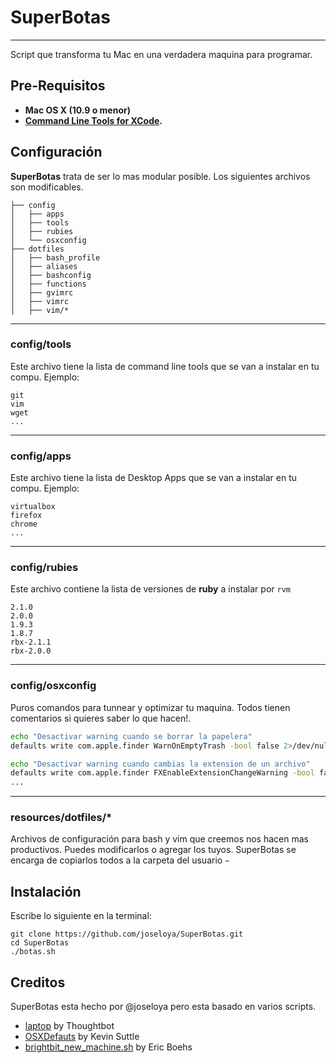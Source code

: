 # SuperBotas
--------------
Script que transforma tu Mac en una verdadera maquina para programar.


Pre-Requisitos
--------------

- **Mac OS X (10.9 o menor)**
- **[Command Line Tools for
XCode](https://developer.apple.com/downloads/index.action).**


Configuración
-----------


**SuperBotas** trata de ser lo mas modular posible. Los siguientes archivos son modificables.

    ├── config
    │   ├── apps
    │   ├── tools
    │   ├── rubies
    │   └── osxconfig
    ├── dotfiles
    │   ├── bash_profile
    │   ├── aliases
    │   ├── bashconfig
    │   ├── functions
    │   ├── gvimrc
    │   ├── vimrc
    │   ├── vim/*

---
### **config/tools**

Este archivo tiene la lista de command line tools que se van a instalar en tu compu. Ejemplo:

```
git
vim
wget
...
```
---
### **config/apps**

Este archivo tiene la lista de Desktop Apps que se van a instalar en tu compu. Ejemplo:

```
virtualbox
firefox
chrome
...
```
---
### **config/rubies**

Este archivo contiene la lista de versiones de **ruby** a instalar por `rvm`

```
2.1.0
2.0.0
1.9.3
1.8.7
rbx-2.1.1
rbx-2.0.0
```

---
### **config/osxconfig**

Puros comandos para tunnear y optimizar tu maquina. Todos tienen comentarios si quieres saber lo que hacen!.

```bash
echo "Desactivar warning cuando se borrar la papelera"
defaults write com.apple.finder WarnOnEmptyTrash -bool false 2>/dev/null

echo "Desactivar warning cuando cambias la extension de un archivo"
defaults write com.apple.finder FXEnableExtensionChangeWarning -bool false 2>/dev/null
...
```

---
### resources/dotfiles/*

Archivos de configuración para bash y vim que creemos nos hacen mas productivos. Puedes modificarlos o agregar los tuyos. SuperBotas se encarga de copiarlos todos a la carpeta del usuario `~`



Instalación
-----------

Escribe lo siguiente en la terminal:

```shell
git clone https://github.com/joseloya/SuperBotas.git
cd SuperBotas
./botas.sh
```



Creditos
--------

SuperBotas esta hecho por @joseloya pero esta basado en varios scripts.

* [laptop](https://github.com/thoughtbot/laptop/) by Thoughtbot
* [OSXDefauts](https://github.com/kevinSuttle/OSXDefaults/) by Kevin Suttle
* [brightbit_new_machine.sh](https://gist.github.com/ericboehs/8712892) by Eric Boehs
